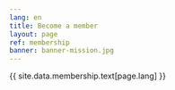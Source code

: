 ```yaml
---
lang: en
title: Become a member
layout: page
ref: membership
banner: banner-mission.jpg
---
```



{{ site.data.membership.text[page.lang] }}
